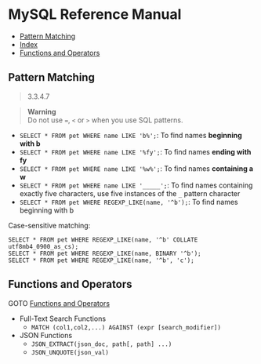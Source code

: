 # MySQL Reference Manual

- [Pattern Matching](#pattern-matching)
- [Index](./index/)
- [Functions and Operators](#functions-and-operators)

## Pattern Matching

> 3.3.4.7

> **Warning**   
> Do not use `=`, `<` or `>` when you use SQL patterns.

- `SELECT * FROM pet WHERE name LIKE 'b%';`: To find names **beginning with b**
- `SELECT * FROM pet WHERE name LIKE '%fy';`: To find names **ending with fy**
- `SELECT * FROM pet WHERE name LIKE '%w%';`: To find names **containing a w**
- `SELECT * FROM pet WHERE name LIKE '_____';`: To find names containing exactly five characters, use five instances of the `_` pattern character
- `SELECT * FROM pet WHERE REGEXP_LIKE(name, '^b');`: To find names beginning with b

Case-sensitive matching:

```mysql
SELECT * FROM pet WHERE REGEXP_LIKE(name, '^b' COLLATE utf8mb4_0900_as_cs);
SELECT * FROM pet WHERE REGEXP_LIKE(name, BINARY '^b');
SELECT * FROM pet WHERE REGEXP_LIKE(name, '^b', 'c');
```

## Functions and Operators

GOTO [Functions and Operators](./functions-and-operators/)

- Full-Text Search Functions
  - `MATCH (col1,col2,...) AGAINST (expr [search_modifier])`
- JSON Functions
  - `JSON_EXTRACT(json_doc, path[, path] ...)`
  - `JSON_UNQUOTE(json_val)`
